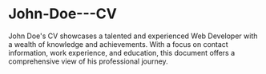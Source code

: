 # John-Doe---CV
John Doe's CV showcases a talented and experienced Web Developer with a wealth of knowledge and achievements. With a focus on contact information, work experience, and education, this document offers a comprehensive view of his professional journey.
